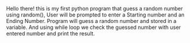 Hello there! this is my first python program that guess a random number using random(), 
User will be prompted to enter a Starting number and an Ending Number. 
Program will guess a random number and stored in a variable.
And using while loop we check the guessed number with user entered number and print the result.
